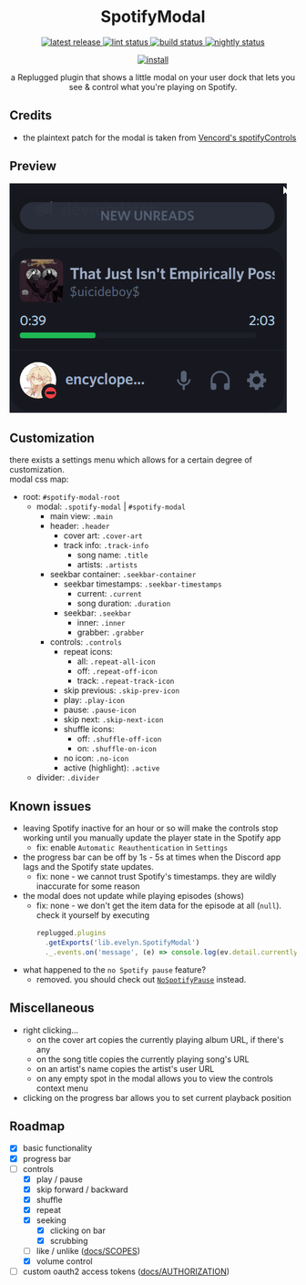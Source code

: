 <p>
  <h1 align="center">SpotifyModal</h1>
</p>

<p align="center">
  <a href="https://github.com/Socketlike/SpotifyModal/releases/latest">
    <img alt="latest release" src="https://img.shields.io/github/v/release/Socketlike/SpotifyModal?label=version&sort=semver">
  </a>
  <a href="https://github.com/Socketlike/SpotifyModal/actions/workflows/lint.yml">
    <img alt="lint status" src="https://img.shields.io/github/actions/workflow/status/Socketlike/SpotifyModal/lint.yml?label=lint">
  </a>
  <a href="https://github.com/Socketlike/SpotifyModal/actions/workflows/release.yml">
    <img alt="build status" src="https://img.shields.io/github/actions/workflow/status/Socketlike/SpotifyModal/release.yml?label=build">
  </a>
  <a href="https://github.com/Socketlike/SpotifyModal/actions/workflows/nightly.yml">
    <img alt="nightly status" src="https://img.shields.io/github/actions/workflow/status/Socketlike/SpotifyModal/nightly.yml?label=nightly&color=blueviolet">
  </a>
</p>

<p align="center">
  <a href="https://replugged.dev/install?identifier=lib.evelyn.SpotifyModal">
    <img alt="install" src="https://img.shields.io/github/v/release/Socketlike/SpotifyModal?label=Install&sort=semver&style=for-the-badge">
  </a>
</p>

<p align="center">
  a Replugged plugin that shows a little modal on your user dock that lets you see & control
what you're playing on Spotify.
</p>

## Credits

- the plaintext patch for the modal is taken from
  [Vencord's spotifyControls](https://github.com/Vendicated/Vencord/blob/main/src/plugins/spotifyControls/index.tsx#L49-L57)

## Preview

![Preview](preview.gif)

## Customization

there exists a settings menu which allows for a certain degree of customization.  
modal css map:

- root: `#spotify-modal-root`
  - modal: `.spotify-modal` | `#spotify-modal`
    - main view: `.main`
    - header: `.header`
      - cover art: `.cover-art`
      - track info: `.track-info`
        - song name: `.title`
        - artists: `.artists`
    - seekbar container: `.seekbar-container`
      - seekbar timestamps: `.seekbar-timestamps`
        - current: `.current`
        - song duration: `.duration`
      - seekbar: `.seekbar`
        - inner: `.inner`
        - grabber: `.grabber`
    - controls: `.controls`
      - repeat icons:
        - all: `.repeat-all-icon`
        - off: `.repeat-off-icon`
        - track: `.repeat-track-icon`
      - skip previous: `.skip-prev-icon`
      - play: `.play-icon`
      - pause: `.pause-icon`
      - skip next: `.skip-next-icon`
      - shuffle icons:
        - off: `.shuffle-off-icon`
        - on: `.shuffle-on-icon`
      - no icon: `.no-icon`
      - active (highlight): `.active`
  - divider: `.divider`

## Known issues

- leaving Spotify inactive for an hour or so will make the controls stop working until you manually
  update the player state in the Spotify app
  - fix: enable `Automatic Reauthentication` in `Settings`
- the progress bar can be off by 1s - 5s at times when the Discord app lags and the Spotify state
  updates.
  - fix: none - we cannot trust Spotify's timestamps. they are wildly inaccurate for some reason
- the modal does not update while playing episodes (shows)
  - fix: none - we don't get the item data for the episode at all (`null`). check it yourself by
    executing
    ```js
    replugged.plugins
      .getExports('lib.evelyn.SpotifyModal')
      ._.events.on('message', (e) => console.log(ev.detail.currently_playing_type, ev.detail.item));
    ```
- what happened to the `no Spotify pause` feature?
  - removed. you should check out
    [`NoSpotifyPause`](https://github.com/Socketlike/replugged-plugins/blob/main/plugins/NoSpotifyPause)
    instead.

## Miscellaneous

- right clicking...
  - on the cover art copies the currently playing album URL, if there's any
  - on the song title copies the currently playing song's URL
  - on an artist's name copies the artist's user URL
  - on any empty spot in the modal allows you to view the controls context menu
- clicking on the progress bar allows you to set current playback position

## Roadmap

- [x] basic functionality
- [x] progress bar
- [ ] controls
  - [x] play / pause
  - [x] skip forward / backward
  - [x] shuffle
  - [x] repeat
  - [x] seeking
    - [x] clicking on bar
    - [x] scrubbing
  - [ ] like / unlike ([docs/SCOPES](docs/SCOPES.md))
  - [x] volume control
- [ ] custom oauth2 access tokens ([docs/AUTHORIZATION](docs/AUTHORIZATION.md))
